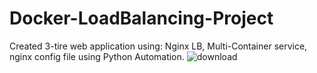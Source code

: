 # Docker-LoadBalancing-Project
Created 3-tire web application using: Nginx LB, Multi-Container service, nginx config file using Python Automation.
![download](https://github.com/Arnab-Chowdhuri/Docker-LoadBalancing-Project/assets/87364479/971b6da2-94c1-4f18-8fee-fcea64851fd5)
